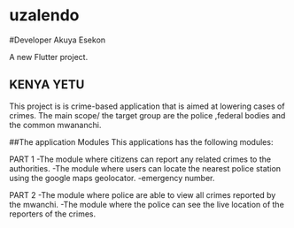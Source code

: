 # uzalendo
#Developer Akuya Esekon

A new Flutter project.

## KENYA YETU

This project is is crime-based application that is aimed at lowering cases of crimes.
The main scope/ the target group are the police ,federal bodies and the common mwananchi.

##The application Modules
This applications has the following modules:

PART 1
-The module where citizens can report any related crimes to the authorities.
-The module where users can locate the nearest police station using the google maps geolocator.
-emergency number.

PART 2
-The module where police are able to view all crimes reported by the mwanchi.
-The module where the police can see the live location of the reporters of the crimes.


